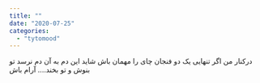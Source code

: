 ```yaml
---
title: ""
date: "2020-07-25"
categories: 
  - "tytomood"
---
```


درکنار من اگر تنهایی یک دو فنجان چای را مهمان باش شاید این دم به آن دم نرسد تو بنوش و تو بخند.... آرام باش

